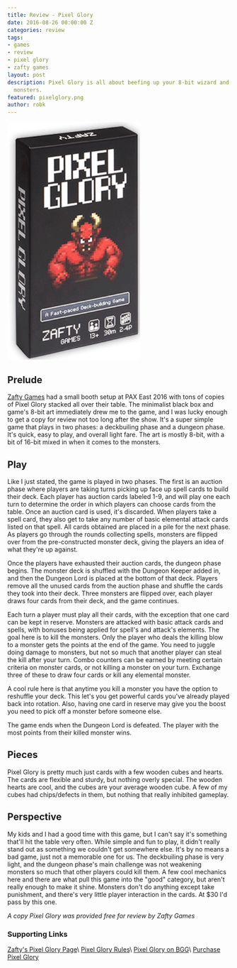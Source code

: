 ```yaml
---
title: Review - Pixel Glory
date: 2016-08-26 00:00:00 Z
categories: review
tags:
- games
- review
- pixel glory
- zafty games
layout: post
description: Pixel Glory is all about beefing up your 8-bit wizard and killing some
  monsters.
featured: pixelglory.png
author: robk
---
```


<img src="/images/pixelglory/pixelglory.png" alt="Pixel Glory" width="300" class="float-right" />

<h2>Prelude</h2>

[Zafty Games](http://zaftygames.com/index.html) had a small booth setup at PAX East 2016 with tons of copies of Pixel Glory stacked all over their table. The minimalist black box and game's 8-bit art immediately drew me to the game, and I was lucky enough to get a copy for review not too long after the show. It's a super simple game that plays in two phases: a deckbuiling phase and a dungeon phase. It's quick, easy to play, and overall light fare. The art is mostly 8-bit, with a bit of 16-bit mixed in when it comes to the monsters.

<h2>Play</h2>

Like I just stated, the game is played in two phases. The first is an auction phase where players are taking turns picking up face up spell cards to build their deck. Each player has auction cards labeled 1-9, and will play one each turn to determine the order in which players can choose cards from the table. Once an auction card is used, it's discarded. When players take a spell card, they also get to take any number of basic elemental attack cards listed on that spell. All cards obtained are placed in a pile for the next phase. As players go through the rounds collecting spells, monsters are flipped over from the pre-constructed monster deck, giving the players an idea of what they're up against.

Once the players have exhausted their auction cards, the dungeon phase begins. The monster deck is shuffled with the Dungeon Keeper added in, and then the Dungeon Lord is placed at the bottom of that deck. Players remove all the unused cards from the auction phase and shuffle the cards they took into their deck. Three monsters are flipped over, each player draws four cards from their deck, and the game continues.

Each turn a player must play all their cards, with the exception that one card can be kept in reserve. Monsters are attacked with basic attack cards and spells, with bonuses being applied for spell's and attack's elements. The goal here is to kill the monsters. Only the player who deals the killing blow to a monster gets the points at the end of the game. You need to juggle doing damage to monsters, but not so much that another player can steal the kill after your turn. Combo counters can be earned by meeting certain criteria on monster cards, or not killing a monster on your turn. Exchange three of these to draw four cards or kill any elemental monster.

A cool rule here is that anytime you kill a monster you have the option to reshuffle your deck. This let's you get powerful cards you've already played back into rotation. Also, having one card in reserve may give you the boost you need to pick off a monster before someone else.

The game ends when the Dungeon Lord is defeated. The player with the most points from their killed monster wins.

<h2>Pieces</h2>

Pixel Glory is pretty much just cards with a few wooden cubes and hearts. The cards are flexible and sturdy, but nothing overly special. The wooden hearts are cool, and the cubes are your average wooden cube. A few of my cubes had chips/defects in them, but nothing that really inhibited gameplay.

<h2>Perspective</h2>

My kids and I had a good time with this game, but I can't say it's something that'll hit the table very often. While simple and fun to play, it didn't really stand out as something we couldn't get somewhere else. It's by no means a bad game, just not a memorable one for us. The deckbuiling phase is very light, and the dungeon phase's main challenge was not weakening monsters so much that other players could kill them. A few cool mechanics here and there are what pull this game into the "good" category, but aren't really enough to make it shine. Monsters don't do anything except take punishment, and there's very little player interaction in the cards. At $30 I'd pass by this one.

*A copy Pixel Glory was provided free for review by Zafty Games*

<h3>Supporting Links</h3>

[Zafty's Pixel Glory Page](http://zaftygames.com/games/)\\
[Pixel Glory Rules](http://zaftygames.com/games/pg_rules/)\\
[Pixel Glory on BGG](http://boardgamegeek.com/boardgame/150014/pixel-glory)\\
[Purchase Pixel Glory](https://squareup.com/market/zaftys-game-store)
